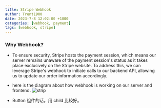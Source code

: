```yaml
---
title: Stripe Webhook
author: Trent1900
date: 2023-7-8 12:02:00 +1000
categories: [webhook, payment]
tags: [webhook, stripe]
---
```


### Why Webhook?

- To ensure security, Stripe hosts the payment session, which means our server remains unaware of the payment session's status as it takes place exclusively on the Stripe website. To address this, we can leverage Stripe's webhook to initiate calls to our backend API, allowing us to update our order information accordingly.
- here is the diagram about how webhook is working on our server and frontend.
  ![strip](https://makerkit.dev/assets/images/posts/stripe-checkout-flow.webp)

- Button 组件的话，用 child 比较好。
